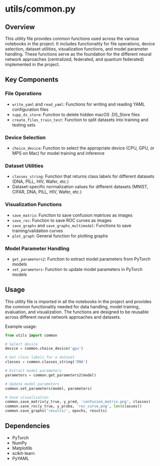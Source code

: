 # utils/common.py

## Overview
This utility file provides common functions used across the various notebooks in the project. It includes functionality for file operations, device selection, dataset utilities, visualization functions, and model parameter handling. These functions serve as the foundation for the different neural network approaches (centralized, federated, and quantum federated) implemented in the project.

## Key Components

### File Operations
- `write_yaml` and `read_yaml`: Functions for writing and reading YAML configuration files
- `supp_ds_store`: Function to delete hidden macOS .DS_Store files
- `create_files_train_test`: Function to split datasets into training and testing sets

### Device Selection
- `choice_device`: Function to select the appropriate device (CPU, GPU, or MPS on Mac) for model training and inference

### Dataset Utilities
- `classes_string`: Function that returns class labels for different datasets (DNA, PILL, HIV, Wafer, etc.)
- Dataset-specific normalization values for different datasets (MNIST, CIFAR, DNA, PILL, HIV, Wafer, etc.)

### Visualization Functions
- `save_matrix`: Function to save confusion matrices as images
- `save_roc`: Function to save ROC curves as images
- `save_graphs` and `save_graphs_multimodal`: Functions to save training/validation curves
- `plot_graph`: General function for plotting graphs

### Model Parameter Handling
- `get_parameters2`: Function to extract model parameters from PyTorch models
- `set_parameters`: Function to update model parameters in PyTorch models

## Usage
This utility file is imported in all the notebooks in the project and provides the common functionality needed for data handling, model training, evaluation, and visualization. The functions are designed to be reusable across different neural network approaches and datasets.

Example usage:
```python
from utils import common

# Select device
device = common.choice_device('gpu')

# Get class labels for a dataset
classes = common.classes_string('DNA')

# Extract model parameters
parameters = common.get_parameters2(model)

# Update model parameters
common.set_parameters(model, parameters)

# Save visualization
common.save_matrix(y_true, y_pred, 'confusion_matrix.png', classes)
common.save_roc(y_true, y_proba, 'roc_curve.png', len(classes))
common.save_graphs('results/', epochs, results)
```

## Dependencies
- PyTorch
- NumPy
- Matplotlib
- scikit-learn
- PyYAML